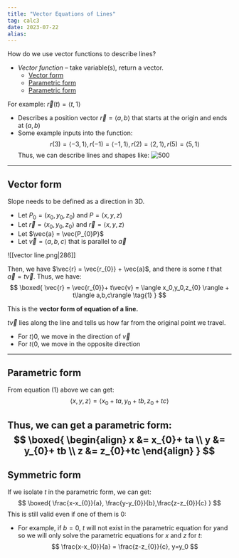 ```yaml
---
title: "Vector Equations of Lines"
tag: calc3
date: 2023-07-22
alias:
---
```


How do we use vector functions to describe lines?
- *Vector function* – take variable(s), return a vector.
	- [Vector form](Vector%20Equations%20of%20Lines.md#Vector%20form)
	- [Parametric form](Vector%20Equations%20of%20Lines.md#Parametric%20form)
	- [Parametric form](Vector%20Equations%20of%20Lines.md#Parametric%20form)


For example: $\vec{r}(t) = \langle t,1 \rangle$
- Describes a position vector $\vec{r} = \langle a,b\rangle$ that starts at the origin and ends at $(a,b)$
- Some example inputs into the function: $$r(3) = \langle -3,1\rangle, r(-1) = \langle -1,1\rangle, r(2) = \langle 2,1\rangle, r(5)=\langle 5,1\rangle$$
Thus, we can describe lines and shapes like:
![500](vector%20functions.png)

---
## Vector form
Slope needs to be defined as a direction in 3D.

- Let $P_{0} = (x_{0}, y_{0}, z_{0})$ and $P=(x,y,z)$
- Let $\vec{r}=\langle x_{0}, y_{0}, z_{0} \rangle$ and $\vec{r} = \langle x,y,z \rangle$
- Let $\vec{a} = \vec{P_{0}P}$
- Let $\vec{v} = \langle a,b,c\rangle$ that is parallel to $\vec{a}$

![[vector line.png|286]]

Then, we have $\vec{r} = \vec{r_{0}} + \vec{a}$, and there is some $t$ that $\vec{a} = t\vec{v}$.
Thus, we have:
$$
\boxed{
\vec{r} = \vec{r_{0}}+ t\vec{v} = \langle x_0,y_0,z_{0} \rangle + t\langle a,b,c\rangle \tag{1}
}
$$

This is the **vector form of equation of a line.**

$t\vec{v}$ lies along the line and tells us how far from the original point we travel.
- For $t \rangle 0$, we move in the direction of $\vec{v}$
- For $t\langle0$, we move in the opposite direction

---
## Parametric form
From equation $(1)$ above we can get: 
$$
\langle x,y,z\rangle = \langle x_{0}+ ta, y_{0}+tb, z_{0}+tc\rangle
$$

Thus, we can get a **parametric form**:
$$
\boxed{
\begin{align}
x &= x_{0}+ ta \\
y &= y_{0}+ tb \\
z &= z_{0}+tc
\end{align}
}
$$
---
## Symmetric form
If we isolate $t$ in the parametric form, we can get:
$$
\boxed{
\frac{x-x_{0}}{a}, \frac{y-y_{0}}{b},\frac{z-z_{0}}{c}
}
$$
This is still valid even if one of them is $0$:
- For example, if $b=0$,  $t$ will not exist in the parametric equation for $y$and so we will only solve the parametric equations for $x$ and $z$ for $t$: 
$$
\frac{x-x_{0}}{a} = \frac{z-z_{0}}{c}, y=y_0
$$
